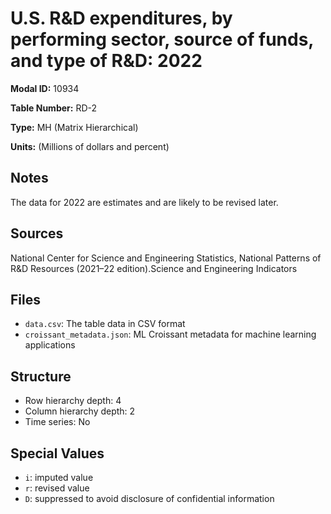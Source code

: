 # U.S. R&D expenditures, by performing sector, source of funds, and type of R&D: 2022

**Modal ID:** 10934

**Table Number:** RD-2

**Type:** MH (Matrix Hierarchical)

**Units:** (Millions of dollars and percent)

## Notes

The data for 2022 are estimates and are likely to be revised later.

## Sources

National Center for Science and Engineering Statistics, National Patterns of R&D Resources (2021–22 edition).Science and Engineering Indicators

## Files

- `data.csv`: The table data in CSV format
- `croissant_metadata.json`: ML Croissant metadata for machine learning applications

## Structure

- Row hierarchy depth: 4
- Column hierarchy depth: 2
- Time series: No

## Special Values

- `i`: imputed value
- `r`: revised value
- `D`: suppressed to avoid disclosure of confidential information
